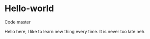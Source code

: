 # Hello-world
Code master

Hello here, I like to learn new thing every time.
It is never too late neh.
